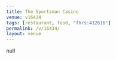 ```yaml
---
title: The Sportsman Casino
venue: v16434
tags: [restaurant, food, "fhrs:412616"]
permalink: /v/16434/
layout: venue
---
```

null